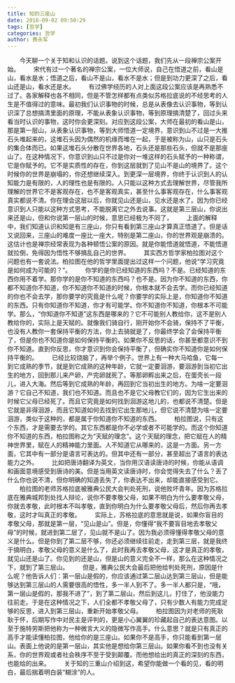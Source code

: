 ```yaml
---
title: 知的三座山
date: 2018-09-02 09:50:29
tags: [哲学]
categories: 哲学
author: 费永军
---
```

&emsp;&emsp;今天聊一个关于知和认识的话题。说到这个话题，我们先从一段禅宗公案开始。
&emsp;&emsp;宋代有过一个著名的禅宗公案，一位大师说，自己在悟道之前，看山是山，看水是水；悟道之后，看山不是山，看水不是水；但是到功力更深了之后，看山还是山，看水还是水。
&emsp;&emsp;有过佛学经历的人对上面这段公案应该是再熟悉不过了。各家解释也各不相同，但是不管怎样都有点类似苏格拉底说的不经思考的人生是不值得过的意味。最初我们认识事物的时候，总是从表像去认识事物，等到认识深了总想搞清里面的原理，不能从表象认识事物，等到原理搞清楚了，回过头来看当时认识的事物，这时你会更深刻。对应到这段公案，大师在最初的看山是山，那是第一层山，从表象认识事物，等到大师悟道一定境界，意识到山不过是一大推石头堆起来的，这堆石头因为偶然的机缘而堆在一起，于是被称为山，山只是石头的集合体而已。如果这堆石头分散在世界各地，石头还是那些石头，但就不是那座山了。在这种情况下，你意识到山只不过是你对一堆这样的石头赋予的一种称谓，它是你赋予的。它不是实质性的存在，你到这层就到了见山不是山的境界了。这个时候你的世界是崩塌的，你还想继续深入。到更深一层境界，你终于认识到人的认知能力是有限的，人的理性也是有限的。人只能以这种方式去理解世界，尽管我所理解的世界它不是客观存在，也不是客观真实，甚至什么事客观存在，什么事客观真实都说不清。你在理会这层以后，你就见山还是山，见水还是水了。因为你已经意识到人只能以这种方式思考，不能脱离它之外去说事。这就是第三层山，你说出来还是山，但和你说第一层山的时候，意思已经极为不同了，
&emsp;&emsp;上面的解释中，我们知道认识和知是有三座山，你只有看到第三座山才算真正悟道了。但是话又说回来，三座山的难度一座比一座大，特别是第二座山，你的世界观是崩溃的。这估计也是禅宗经常表现为各种顿悟公案的原因。就是你能悟道就悟道，不能悟道就拉倒，免得因为悟性不够搞乱自己的世界。
&emsp;&emsp;其实西方哲学家柏拉图对这个问题也有一套说法。柏拉图在他的哲学里面提出过这样一个问题，他说“学习究竟是如何成为可能的？”。
&emsp;&emsp;你学的是你已经知道的东西吗？不是。已经知道的东西你用不着学。那你学的是你不知道的东西吗？也不是。因为你不知道的东西，你都不知道你不知道，你不知道你不知道的时候，你根本就不会去学。而你已经知道的你也不会去学，那你要学的究竟是什么呢？你要学的实际上是，你知道你不知道的东西。只有你知道你不知道，你才有可能学。你不知道你不知道，你根本不可能学。那么，“你知道你不知道”这东西是哪来的？它不可能别人教给你，这不是别人教给你的，实际上是天赋的。就像我们骑自行，刚开始你不会骑，保持不了平衡，也没有人教你一套保持平衡的方法，你上去骑就是了，你最终学会了会保持平衡了，但是你也不知道你是如何保持平衡的。如果你不反思的话，你甚至都意识不到你不知道。直到你反思，你才意识到你会保持平衡了，但确实你不知道你是如何保持平衡的。
&emsp;&emsp;已经比较烧脑了，再举个例子。世界上有一种大马哈鱼，它每一到它成熟的季节，就是到它成熟的这种年龄，它就一定要洄游，要洄游到当初它出生的地方，回到那儿来产卵，产完卵就死了。等那卵孵出来之后，在蛋壳长一段儿，进入大海。然后等到它成熟的年龄，再回到它当初出生的地方。为啥一定要洄游？它自己不知道，我们也不知道。而且也不是它父母教它们的，因为它生出来的时候它父母已经死了。而且它究竟是如何找到洄游这地儿的，也都说不清楚。但是它就是非得洄游，而且它知道如何去找到它出生那地儿，但它说不清楚为啥一定要洄游，类似于这种的，都是属于你知道你不知道的东西。
&emsp;&emsp;柏拉图说，只有这个东西，才是需要去学的。其它东西都是你不必学或者不可能学的。而这个你知道你不知道的东西，柏拉图称之为“天赋的理念”。这个天赋的理念，把它赋在人的精神世界里，赋在人的精神能力里面。人不知道它从哪来的，这是一方面。另一方面，它其中有一部分是语言可表达的。但其中还有一部分，甚至超出了语言的表达能力之外。
&emsp;&emsp;比如把唐诗翻译为英文，当你用汉语读唐诗的时候，你能从语调和画面意境感受到唐诗的美。但是当用英文读唐诗时，你会觉得失去了什么？丢了什么你也说不清，但你明确的知道丢失了，你表达不出来，却能直接感受到它。
&emsp;&emsp;柏拉图的老师苏格拉底被雅典公民大会判处死刑，说他败坏青年。因为苏格拉底在雅典城邦到处找人辩论，说你不要孝敬父母，如果不明白为什么要孝敬父母，你就去孝敬，此时根本不叫孝敬，直到你明白为什么要孝敬父母后，然后你再去孝敬，这时才叫真正的孝敬。
&emsp;&emsp;实际上，苏格拉底的意思就是说，如果你盲目的孝敬父母，那就是第一层，“见山是山”。但是，你懂得“我不要盲目地去孝敬父母”的时候，就进到第二层了，见山就不是山了。因为我必须得懂得孝敬父母的意义是什么。但是你到了第二层不够，你还必须继续往前走，走到第三层，就是我终于搞明白，孝敬父母的意义是什么了，此时我再去孝敬父母，这才是真正的孝敬，就见山还是山了。你见到的还是山，但是山的意义完全不一样，那么在这种情况之下，就到了第三层山。
&emsp;&emsp;但是，雅典公民大会最后把他给判处死刑，原因是什么呢？他告诉人们：第一层山是假的，你应该通过第二层山达到第三层山，但是能够达到第三层山的人需要很高的悟性，多一半人到不了。多一半人都只是，“哦，第一层山是假的，那我不进了”，到了第二层山，然后到这儿，打住了，他没能力往前走。于是在这种情况之下，人们全都不孝敬父母了，只有少数人有能力完成足够的反思，进入到第三层山，重新开始孝敬父母。
&emsp;&emsp;柏拉图因为对老师的死耿耿于怀，后期写作中对民主是评判的，更是小心翼翼的珍藏起自己的表达意图。以至于施特劳斯把他称为一种微言大义的隐微写作高手。什么意思？就是只有真正的高手才能读懂柏拉图，他给你的是三座山。如果你不是高手，你只能看到第一层山。表面上他说的是第一层山，其实他是想给你第三层山。如果你看不到也没有关系，你的世界观或者社会秩序不至于受到颠覆。而他想给出的真正的深刻的东西，也能给的出来。
&emsp;&emsp;关于知的三重山介绍到这，希望你能做一个看的见，看的明白，最后揣着明白装“糊涂”的人。
